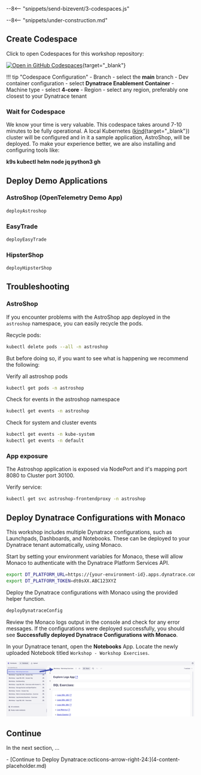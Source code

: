 --8<-- "snippets/send-bizevent/3-codespaces.js"

<!--TODO: Remove Under Construction -->
--8<-- "snippets/under-construction.md"

## Create Codespace

Click to open Codespaces for this workshop repository:

[![Open in GitHub Codespaces](https://github.com/codespaces/badge.svg)](https://codespaces.new/dynatrace-wwse/workshop-dynatrace-log-analytics){target="_blank"}

!!! tip "Codespace Configuration"
    - Branch
        - select the **main** branch
    - Dev container configuration
        - select **Dynatrace Enablement Container**
    - Machine type
        - select **4-core**
    - Region
        - select any region, preferably one closest to your Dynatrace tenant

### Wait for Codespace

We know your time is very valuable. This codespace takes around 7-10 minutes to be fully operational. A local Kubernetes ([kind](https://kind.sigs.k8s.io/){target="_blank"}) cluster will be configured and in it a sample application, AstroShop, will be deployed. To make your experience better, we are also installing and configuring tools like:

**k9s kubectl helm node jq python3 gh**

## Deploy Demo Applications

<!--TODO: Update Steps -->
### AstroShop (OpenTelemetry Demo App)

```sh
deployAstroshop
```

<!--TODO: Update Steps -->
### EasyTrade

```sh
deployEasyTrade
```

<!--TODO: Update Steps -->
### HipsterShop

```sh
deployHipsterShop
```

## Troubleshooting
<!--TODO: Update Troubleshooting -->

### AstroShop

If you encounter problems with the AstroShop app deployed in the `astroshop` namespace, you can easily recycle the pods.

Recycle pods:
```sh
kubectl delete pods --all -n astroshop
```

But before doing so, if you want to see what is happening we recommend the following: 

Verify all astroshop pods
```sh
kubectl get pods -n astroshop
```

Check for events in the astroshop namespace
```sh
kubectl get events -n astroshop
```

Check for system and cluster events 
```sh
kubectl get events -n kube-system
kubectl get events -n default
```

### App exposure
The Astroshop application is exposed via NodePort and it's mapping port 8080 to Cluster port 30100.

Verify service:
```sh
kubectl get svc astroshop-frontendproxy -n astroshop
```

## Deploy Dynatrace Configurations with Monaco

This workshop includes multiple Dynatrace configurations, such as Launchpads, Dashboards, and Notebooks.  These can be deployed to your Dynatrace tenant automatically, using Monaco.

Start by setting your environment variables for Monaco, these will allow Monaco to authenticate with the Dynatrace Platform Services API.

```sh
export DT_PLATFORM_URL=https://{your-environment-id}.apps.dynatrace.com
export DT_PLATFORM_TOKEN=dt0sXX.ABC123XYZ
```

Deploy the Dynatrace configurations with Monaco using the provided helper function.

```sh
deployDynatraceConfig
```

Review the Monaco logs output in the console and check for any error messages.  If the configurations were deployed successfully, you should see **Successfully deployed Dynatrace Configurations with Monaco**.

In your Dynatrace tenant, open the **Notebooks** App.  Locate the newly uploaded Notebook titled `Workshop - Workshop Exercises`.

![Workshop Notebooks](./img/prereq-dt_monaco_workshop_notebooks.png)

## Continue
<!--TODO: Update the continue section -->
In the next section, ...

<div class="grid cards" markdown>
- [Continue to Deploy Dynatrace:octicons-arrow-right-24:](4-content-placeholder.md)
</div>
